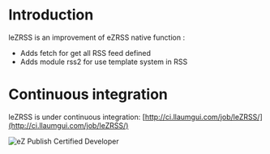 Introduction
============
leZRSS is an improvement of eZRSS native function :

* Adds fetch for get all RSS feed defined
* Adds module rss2 for use template system in RSS

Continuous integration
======================
leZRSS is under continuous integration: [http://ci.llaumgui.com/job/leZRSS/](http://ci.llaumgui.com/job/leZRSS/)

![eZ Publish Certified Developer](http://www.llaumgui.com/images/ezcertdev.png)
